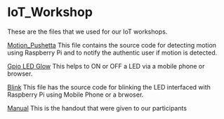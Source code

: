 # IoT_Workshop
These are the files that we used for our IoT workshops.

[Motion_Pushetta](Motion_Pushetta.py)
This file contains the source code for detecting motion using Raspberry Pi and to notify the authentic user if motion is detected.

[Gpio LED Glow](gpio.php)
This helps to ON or OFF a LED via a mobile phone or browser.

[Blink](blink.php)
This file has the source code for blinking the LED interfaced with Raspberry Pi using Mobile Phone or a brwoser.

[Manual](IoT_Manual.pdf)
This is the handout that were given to our participants
